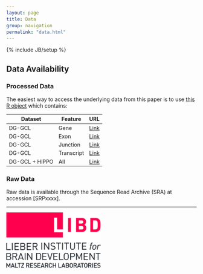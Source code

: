 ```yaml
---
layout: page
title: Data
group: navigation
permalink: "data.html"
---
```

{% include JB/setup %}


Data Availability
------------

### Processed Data

The easiest way to access the underlying data from this paper is to use [this R object](http://LieberInstitute.github.io/as3mt-paper/rdas/rawAndRpkmCounts_plusGenotype_10q24_DLPFC_n738.rda) which contains:

| Dataset        | Feature    | URL                                                                                                  |
|----------------|------------|------------------------------------------------------------------------------------------------------|
| DG-GCL         | Gene       | [Link](https://jaffe-nat-neuro-dggcl.s3.us-east-2.amazonaws.com/astellas_dg_hg38_rseGene_n263.rda)   |
| DG-GCL         | Exon       | [Link](https://jaffe-nat-neuro-dggcl.s3.us-east-2.amazonaws.com/astellas_dg_hg38_rseExon_n263.rda)   |
| DG-GCL         | Junction   | [Link](https://jaffe-nat-neuro-dggcl.s3.us-east-2.amazonaws.com/astellas_dg_hg38_rseJxn_n263.rda)    |
| DG-GCL         | Transcript | [Link](https://jaffe-nat-neuro-dggcl.s3.us-east-2.amazonaws.com/astellas_dg_hg38_rseTx_n263.rda)     |
| DG-GCL + HIPPO | All        | [Link](https://jaffe-nat-neuro-dggcl.s3.us-east-2.amazonaws.com/merged_dg_hippo_allSamples_n596.rda) |

### Raw Data

Raw data is available through the Sequence Read Archive (SRA) at accession [SRPxxxx]. 

------------------
<a href="http://libd.org">
<img src="images/LIBD_logo.jpg" alt="Drawing" style="width: 250px;"/>
